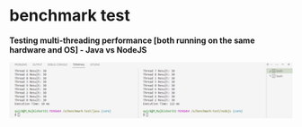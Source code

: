 # benchmark test

**Testing multi-threading performance [both running on the same hardware and OS] - Java vs NodeJS**

![comparision](screenshot.png "Java vs Node JS")
